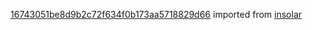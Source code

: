 [16743051be8d9b2c72f634f0b173aa5718829d66](https://github.com/insolar/insolar/commit/16743051be8d9b2c72f634f0b173aa5718829d66) imported from [insolar](https://github.com/insolar/insolar)
